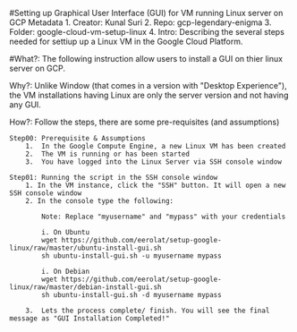 #Setting up Graphical User Interface (GUI) for VM running Linux server on GCP
	Metadata
		1.	Creator:	Kunal Suri
		2.	Repo:	gcp-legendary-enigma 
		3. 	Folder:	google-cloud-vm-setup-linux
		4. 	Intro:	Describing the several steps needed for settiup up a Linux VM in the Google Cloud Platform.
		

#What?:	
The following instruction allow users to install a GUI on thier linux server on GCP. 

Why?:	Unlike Window (that comes in a version with "Desktop Experience"), the VM installations having Linux are only the server version and not having any GUI.

How?:	Follow the steps, there are some pre-requisites (and assumptions)

	Step00:	Prerequisite & Assumptions
		1.	In the Google Compute Engine, a new Linux VM has been created
		2.	The VM is running or has been started 
		3. 	You have logged into the Linux Server via SSH console window 
		
	Step01: Running the script in the SSH console window
		1. In the VM instance, click the "SSH" button. It will open a new SSH console window
		2. In the console type the following:
			
			Note: Replace "myusername" and "mypass" with your credentials
			
			i. On Ubuntu
			wget https://github.com/eerolat/setup-google-linux/raw/master/ubuntu-install-gui.sh
			sh ubuntu-install-gui.sh -u myusername mypass
			
			i. On Debian
			wget https://github.com/eerolat/setup-google-linux/raw/master/debian-install-gui.sh
			sh ubuntu-install-gui.sh -d myusername mypass
			
		3.	Lets the process complete/ finish. You will see the final message as "GUI Installation Completed!"
